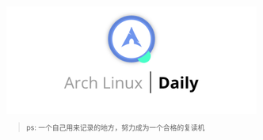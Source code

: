 <div style="align: center">
    <img src="./Logo/Logo.png"/>
</div>

> ps: 一个自己用来记录的地方，努力成为一个合格的复读机
